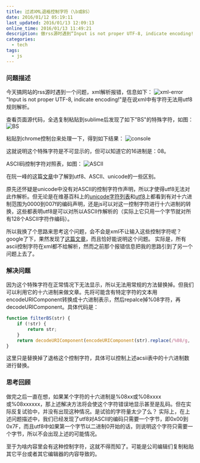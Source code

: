 ```yaml
---
title: 过滤XML退格控制字符（\b或BS）
date: 2016/01/12 05:19:11
last_updated: 2016/01/13 12:09:13
online_time: 2016/01/13 11:49:21
description: 做rss源时遇到“Input is not proper UTF-8, indicate encoding!”错误，致使我学习了一些unicode编码的知识。
categories:
  - tech
tags:
  - js
---
```


### 问题描述
今天搞网站的rss源时遇到一个问题，xml解析报错，信息如下：
![xml-error](http://img.yangrunwei.com/article-img/20160112/a48ba99b-100f-4b80-9c71-6743b7d96445--17-1.png "xml-error")
"Input is not proper UTF-8, indicate encoding!"是在说xml中有字符无法用utf8规则解析。

查看页面源代码，全选复制粘贴到sublime后发现了如下"BS"的特殊字符，如图：
![BS](http://img.yangrunwei.com/article-img/20160112/9fa8937f-7a26-4969-b849-baf96f7006f0--]$T`WA9FHTGYWIN46T16G}G.png "BS")

粘贴到chrome控制台来处理一下，得到如下结果：
![console](http://img.yangrunwei.com/article-img/20160113/f6b163b1-7433-4fb0-bd33-977c0d6c9e77--17-3.png "console")

这就说明这个特殊字符是不可显示的，但可以知道它的16进制是：08。

ASCII码控制字符对照表，如图：
![ASCII](http://img.yangrunwei.com/article-img/20160113/45da9d8d-6ca9-45cf-89ec-8a38342a66d5--17-4.png "ASCII")

在阮一峰的这篇[文章](http://www.ruanyifeng.com/blog/2007/10/ascii_unicode_and_utf-8.html)中了解到utf8、ASCII、unicode的一些区别。

原先还怀疑是unicode中没有对ASCII的控制字符作声明，所以才使得utf8无法对此作解析。但无论是在维基百科上的[unicode字符列表](https://zh.wikipedia.org/wiki/Unicode%E5%AD%97%E7%AC%A6%E5%88%97%E8%A1%A8)和[utf8](https://zh.wikipedia.org/wiki/UTF-8)上都看到有对十六进制范围为0000到007f的编码声明，还是js可以对这一控制字符进行十六进制的转换，这些都表明utf8是可以对所以ASCII作解析的（实际上它只用一个字节就对所有128个ASCII字符作编码）。

所以我换了个思路来思考这个问题，会不会是xml不让输入这些控制字符呢？
google了下，果然发现了[这篇文章](http://www.cnblogs.com/niniwzw/archive/2009/09/24/1573514.html)，而且恰好能说明这个问题。
实际是，所有ascii控制字符在xml都不给解析，然而之前那个报错信息把我的思路引到了另一个问题上去了。

### 解决问题
因为这个特殊字符在正常情况下无法显示，所以无法用常规的方法替换掉。但我们可以利用它的十六进制来做文章。先将可能含有特定字符的文本用encodeURIComponent转换成十六进制表示，然后repalce掉%08字符，再decodeURIComponent。具体代码是：
```js
function filterBS(str) {
	if (!str) {
		return str;
	}
	return decodeURIComponent(encodeURIComponent(str).replace(/%08/g, ''));
}
```
这里只是替换掉了退格这个控制字符，具体可以控制上述acsii表中的十六进制数进行替换。

### 思考回顾
做完之后一直在想，如果某个字符的十六进制是%08xx或%08xxxx或%08xxxxxx，那上述解决方法将会使这个字符错误地显示甚至是乱码。但在实际反复试验中，并没有出现这种情况。是试验的字符量太少了么？
实际上，在上述问题描述中，我们已经发现了utf8对ASCII的编码只需要一个字节，即0x00到0x7F，而且utf8中如果第一个字节以二进制0开始的话，则说明这个字符只需要一个字节，所以不会出现上述的可能情况。

至于为啥内容里会有这种控制字符，这就不得而知了。可能是公司编辑们复制粘贴其它平台或者其它编辑器的内容导致的。
